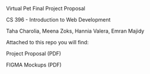 Virtual Pet Final Project Proposal

CS 396 - Introduction to Web Development

Taha Charolia, Meena Zoks, Hannia Valera, Emran Majidy

Attached to this repo you will find:

Project Proposal (PDF)

FIGMA Mockups (PDF)
